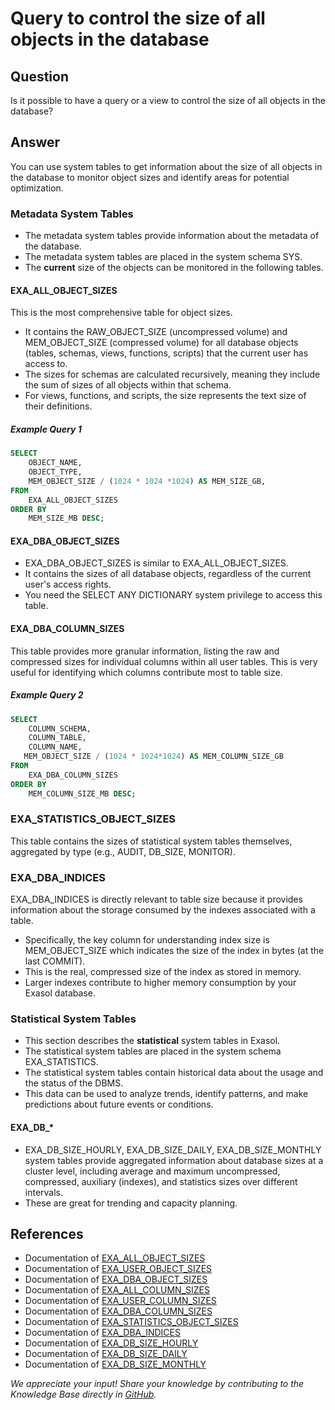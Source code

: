 # Query to control the size of all objects in the database

## Question

Is it possible to have a query or a view to control the size of all objects in the database?

## Answer

You can use system tables to get information about the size of all objects in the database to monitor object sizes and identify areas for potential optimization.

### Metadata System Tables

* The metadata system tables provide information about the metadata of the database.
* The metadata system tables are placed in the system schema SYS.
* The **current** size of the objects can be monitored in the following tables.

#### EXA_ALL_OBJECT_SIZES

This is the most comprehensive table for object sizes.

* It contains the RAW_OBJECT_SIZE (uncompressed volume) and MEM_OBJECT_SIZE (compressed volume) for all database objects (tables, schemas, views, functions, scripts) that the current user has access to.
* The sizes for schemas are calculated recursively, meaning they include the sum of sizes of all objects within that schema.
* For views, functions, and scripts, the size represents the text size of their definitions.

##### Example Query 1

```SQL
SELECT
    OBJECT_NAME,
    OBJECT_TYPE,
    MEM_OBJECT_SIZE / (1024 * 1024 *1024) AS MEM_SIZE_GB,
FROM
    EXA_ALL_OBJECT_SIZES
ORDER BY
    MEM_SIZE_MB DESC;
```

#### EXA_DBA_OBJECT_SIZES

* EXA_DBA_OBJECT_SIZES  is similar to EXA_ALL_OBJECT_SIZES.
* It contains the sizes of all database objects, regardless of the current user's access rights. 
* You need the SELECT ANY DICTIONARY system privilege to access this table.

#### EXA_DBA_COLUMN_SIZES

This table provides more granular information, listing the raw and compressed sizes for individual columns within all user tables. 
This is very useful for identifying which columns contribute most to table size.

##### Example Query 2

```SQL 
SELECT
    COLUMN_SCHEMA,
    COLUMN_TABLE,
    COLUMN_NAME,
   MEM_OBJECT_SIZE / (1024 * 1024*1024) AS MEM_COLUMN_SIZE_GB
FROM
    EXA_DBA_COLUMN_SIZES
ORDER BY
    MEM_COLUMN_SIZE_MB DESC;
```

### EXA_STATISTICS_OBJECT_SIZES

This table contains the sizes of statistical system tables themselves, aggregated by type (e.g., AUDIT, DB_SIZE, MONITOR).

### EXA_DBA_INDICES

EXA_DBA_INDICES is directly relevant to table size because it provides information about the storage consumed by the indexes associated with a table.

* Specifically, the key column for understanding index size is MEM_OBJECT_SIZE which indicates the size of the index in bytes (at the last COMMIT). 
* This is the real, compressed size of the index as stored in memory.
* Larger indexes contribute to higher memory consumption by your Exasol database.

### Statistical System Tables

* This section describes the **statistical** system tables in Exasol. 
* The statistical system tables are placed in the system schema EXA_STATISTICS. 
* The statistical system tables contain historical data about the usage and the status of the DBMS.  
* This data can be used to analyze trends, identify patterns, and make predictions about future events or conditions. 


#### EXA_DB_*

* EXA_DB_SIZE_HOURLY, EXA_DB_SIZE_DAILY, EXA_DB_SIZE_MONTHLY system tables provide aggregated information about database sizes at a cluster level, including average and maximum uncompressed, compressed, auxiliary (indexes), and statistics sizes over different intervals. 
* These are great for trending and capacity planning.

## References

* Documentation of [EXA_ALL_OBJECT_SIZES](https://docs.exasol.com/db/latest/sql_references/system_tables/metadata/exa_all_object_sizes.htm)
* Documentation of [EXA_USER_OBJECT_SIZES](https://docs.exasol.com/db/latest/sql_references/system_tables/metadata/exa_user_object_sizes.htm)
* Documentation of [EXA_DBA_OBJECT_SIZES](https://docs.exasol.com/db/latest/sql_references/system_tables/metadata/exa_dba_object_sizes.htm)
* Documentation of [EXA_ALL_COLUMN_SIZES](https://docs.exasol.com/db/latest/sql_references/system_tables/metadata/exa_all_column_sizes.htm)
* Documentation of [EXA_USER_COLUMN_SIZES](https://docs.exasol.com/db/latest/sql_references/system_tables/metadata/exa_user_column_sizes.htm)
* Documentation of [EXA_DBA_COLUMN_SIZES](https://docs.exasol.com/db/latest/sql_references/system_tables/metadata/exa_dba_column_sizes.htm)
* Documentation of [EXA_STATISTICS_OBJECT_SIZES](https://docs.exasol.com/db/latest/sql_references/system_tables/metadata/exa_statistics_object_sizes.htm)
* Documentation of [EXA_DBA_INDICES](https://docs.exasol.com/db/latest/sql_references/system_tables/metadata/exa_dba_indices.htm)
* Documentation of [EXA_DB_SIZE_HOURLY](https://docs.exasol.com/db/latest/sql_references/system_tables/statistical/exa_db_size_hourly.htm)
* Documentation of [EXA_DB_SIZE_DAILY](https://docs.exasol.com/db/latest/sql_references/system_tables/statistical/exa_db_size_daily.htm)
* Documentation of [EXA_DB_SIZE_MONTHLY](https://docs.exasol.com/db/latest/sql_references/system_tables/statistical/exa_db_size_monthly.htm)

*We appreciate your input! Share your knowledge by contributing to the Knowledge Base directly in [GitHub](https://github.com/exasol/public-knowledgebase).*
